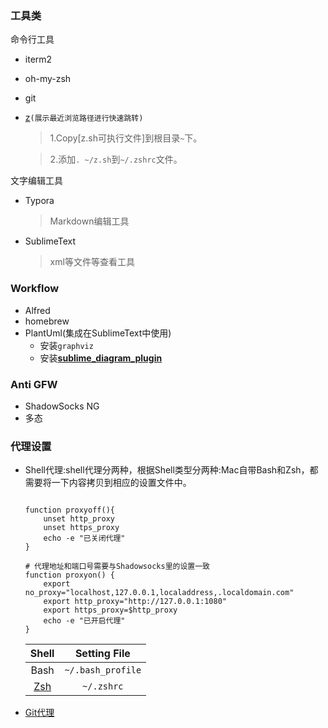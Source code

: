 ### 工具类

命令行工具

* iterm2 
* oh-my-zsh
* git
* [z](https://www.smashingmagazine.com/2015/07/become-command-line-power-user-oh-my-zsh-z/)`(展示最近浏览路径进行快速跳转)`
  
  > 1.Copy[z.sh可执行文件]到根目录`~`下。
  
  > 2.添加`. ~/z.sh`到`~/.zshrc`文件。

文字编辑工具

* Typora

  > Markdown编辑工具

* SublimeText

  > xml等文件等查看工具

### Workflow

* Alfred
* homebrew
* PlantUml(集成在SublimeText中使用)
  * 安装`graphviz`
  * 安装[**sublime_diagram_plugin**](https://github.com/jvantuyl/sublime_diagram_plugin)

### Anti GFW

* ShadowSocks NG
* 多态

### 代理设置
* Shell代理:shell代理分两种，根据Shell类型分两种:Mac自带Bash和Zsh，都需要将一下内容拷贝到相应的设置文件中。
    
    ```
    
    function proxyoff(){
        unset http_proxy
        unset https_proxy
        echo -e "已关闭代理"
    }

    # 代理地址和端口号需要与Shadowsocks里的设置一致
    function proxyon() {
        export no_proxy="localhost,127.0.0.1,localaddress,.localdomain.com"
        export http_proxy="http://127.0.0.1:1080"
        export https_proxy=$http_proxy
        echo -e "已开启代理"
    }
    
    ```
    
  |Shell|Setting File|
  |:------:|:-------:|
  |Bash|`~/.bash_profile`|
  |[Zsh](https://ohmyz.sh/)|`~/.zshrc`|

  

* [Git代理](https://gist.github.com/laispace/666dd7b27e9116faece6)

